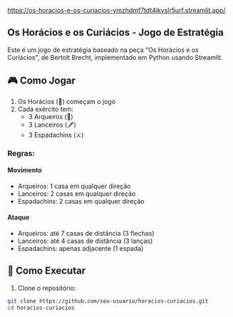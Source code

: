 https://os-horacios-e-os-curiacios-ymzhdmf7tdt4ikyslr5urf.streamlit.app/

## Os Horácios e os Curiácios - Jogo de Estratégia

Este é um jogo de estratégia baseado na peça "Os Horácios e os Curiácios", de Bertolt Brecht, implementado em Python usando Streamlit.

## 🎮 Como Jogar

1. Os Horácios (🔵) começam o jogo
2. Cada exército tem:
   - 3 Arqueiros (🏹)
   - 3 Lanceiros (🗡️)
   - 3 Espadachins (⚔️)

### Regras:

#### Movimento
- Arqueiros: 1 casa em qualquer direção
- Lanceiros: 2 casas em qualquer direção
- Espadachins: 2 casas em qualquer direção

#### Ataque
- Arqueiros: até 7 casas de distância (3 flechas)
- Lanceiros: até 4 casas de distância (3 lanças)
- Espadachins: apenas adjacente (1 espada)

## 🚀 Como Executar

1. Clone o repositório:
```bash
git clone https://github.com/seu-usuario/horacios-curiacios.git
cd horacios-curiacios
